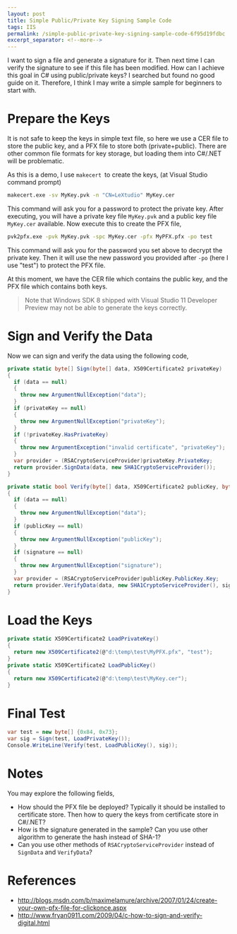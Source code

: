 ```yaml
---
layout: post
title: Simple Public/Private Key Signing Sample Code
tags: IIS
permalink: /simple-public-private-key-signing-sample-code-6f95d19fdbc
excerpt_separator: <!--more-->
---
```


I want to sign a file and generate a signature for it. Then next time I can verify the signature to see if this file has been modified. How can I achieve this goal in C# using public/private keys? I searched but found no good guide on it. Therefore, I think I may write a simple sample for beginners to start with.
<!--more-->

# Prepare the Keys
It is not safe to keep the keys in simple text file, so here we use a CER file to store the public key, and a PFX file to store both (private+public). There are other common file formats for key storage, but loading them into C#/.NET will be problematic.

As this is a demo, I use `makecert `to create the keys, (at Visual Studio command prompt)
``` bash
makecert.exe -sv MyKey.pvk -n "CN=LeXtudio" MyKey.cer
```

This command will ask you for a password to protect the private key. After executing, you will have a private key file `MyKey.pvk` and a public key file `MyKey.cer` available. Now execute this to create the PFX file,
``` bash
pvk2pfx.exe -pvk MyKey.pvk -spc MyKey.cer -pfx MyPFX.pfx -po test
```

This command will ask you for the password you set above to decrypt the private key. Then it will use the new password you provided after `-po` (here I use "test") to protect the PFX file.

At this moment, we have the CER file which contains the public key, and the PFX file which contains both keys.

> Note that Windows SDK 8 shipped with Visual Studio 11 Developer Preview may not be able to generate the keys correctly.

# Sign and Verify the Data
Now we can sign and verify the data using the following code,
``` csharp
private static byte[] Sign(byte[] data, X509Certificate2 privateKey)
{
  if (data == null)
  {
    throw new ArgumentNullException("data");
  }
  if (privateKey == null)
  {
    throw new ArgumentNullException("privateKey");
  }
  if (!privateKey.HasPrivateKey)
  {
    throw new ArgumentException("invalid certificate", "privateKey");
  }
  var provider = (RSACryptoServiceProvider)privateKey.PrivateKey;
  return provider.SignData(data, new SHA1CryptoServiceProvider());
}

private static bool Verify(byte[] data, X509Certificate2 publicKey, byte[] signature)
{
  if (data == null)
  {
    throw new ArgumentNullException("data");
  }
  if (publicKey == null)
  {
    throw new ArgumentNullException("publicKey");
  }
  if (signature == null)
  {
    throw new ArgumentNullException("signature");
  }
  var provider = (RSACryptoServiceProvider)publicKey.PublicKey.Key;
  return provider.VerifyData(data, new SHA1CryptoServiceProvider(), signature);
}
```

# Load the Keys
``` csharp
private static X509Certificate2 LoadPrivateKey()
{
  return new X509Certificate2(@"d:\temp\test\MyPFX.pfx", "test");
}
private static X509Certificate2 LoadPublicKey()
{
  return new X509Certificate2(@"d:\temp\test\MyKey.cer");
}
```

# Final Test
``` csharp
var test = new byte[] {0x84, 0x73};
var sig = Sign(test, LoadPrivateKey());
Console.WriteLine(Verify(test, LoadPublicKey(), sig));
```

# Notes
You may explore the following fields,

* How should the PFX file be deployed? Typically it should be installed to certificate store. Then how to query the keys from certificate store in C#/.NET?
* How is the signature generated in the sample? Can you use other algorithm to generate the hash instead of SHA-1?
* Can you use other methods of `RSACryptoServiceProvider` instead of `SignData` and `VerifyData`?

# References
* http://blogs.msdn.com/b/maximelamure/archive/2007/01/24/create-your-own-pfx-file-for-clickonce.aspx
* http://www.fryan0911.com/2009/04/c-how-to-sign-and-verify-digital.html

